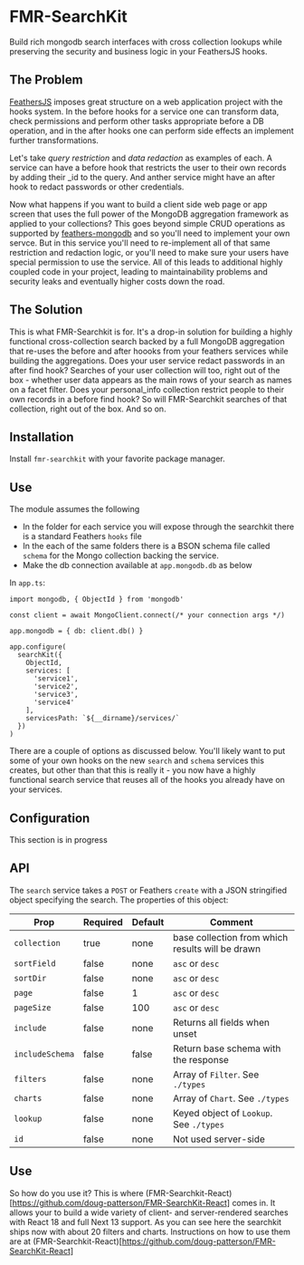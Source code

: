 # FMR-SearchKit
Build rich mongodb search interfaces with cross collection lookups while preserving the security and business logic in your FeathersJS hooks.

## The Problem
[FeathersJS](https://feathersjs.com/) imposes great structure on a web application project with the hooks system. In the before hooks for a service one can transform data, check permissions and perform other tasks appropriate before a DB operation, and in the after hooks one can perform side effects an implement further transformations.

Let's take _query restriction_ and _data redaction_ as examples of each. A service can have a before hook that restricts the user to their own records by adding their _id to the query. And anther service might have an after hook to redact passwords or other credentials.

Now what happens if you want to build a client side web page or app screen that uses the full power of the MongoDB aggregation framework as applied to your collections? This goes beyond simple CRUD operations as supported by [feathers-mongodb](https://feathersjs.com/api/databases/mongodb.html) and so you'll need to implement your own servce. But in this service you'll need to re-implement all of that same restriction and redaction logic, or you'll need to make sure your users have special permission to use the service. All of this leads to additional highly coupled code in your project, leading to maintainability problems and security leaks and eventually higher costs down the road.

## The Solution
This is what FMR-Searchkit is for. It's a drop-in solution for building a highly functional cross-collection search backed by a full MongoDB aggregation that re-uses the before and after hoooks from your feathers services while building the aggregations. Does your user service redact passwords in an after find hook? Searches of your user collection will too, right out of the box - whether user data appears as the main rows of your search as names on a facet filter. Does your personal_info collection restrict people to their own records in a before find hook? So will FMR-Searchkit searches of that collection, right out of the box. And so on.

## Installation
Install `fmr-searchkit` with your favorite package manager.

## Use
The module assumes the following
* In the folder for each service you will expose through the searchkit there is a standard Feathers `hooks` file
* In the each of the same folders there is a BSON schema file called `schema` for the Mongo collection backing the service.
* Make the db connection available at `app.mongodb.db` as below

In `app.ts`:

```
import mongodb, { ObjectId } from 'mongodb'

const client = await MongoClient.connect(/* your connection args */)

app.mongodb = { db: client.db() }

app.configure(
  searchKit({
    ObjectId,
    services: [
      'service1',
      'service2',
      'service3',
      'service4'
    ],
    servicesPath: `${__dirname}/services/`
  })
)
```

There are a couple of options as discussed below. You'll likely want to put some of your own hooks on the new `search` and `schema` services this creates, but other than that this is really it - you now have a highly functional search service that reuses all of the hooks you already have on your services.

## Configuration
This section is in progress

## API
The `search` service takes a `POST` or Feathers `create` with a JSON stringified object specifying the search. The properties of this object: 

| Prop            | Required | Default | Comment                                          |
| --------        | -------  | ------- | ---------                                        |
| `collection`    | true     | none    | base collection from which results will be drawn |
| `sortField`     | false    | none    | `asc` or `desc`                                  |
| `sortDir`       | false    | none    | `asc` or `desc`                                  |
| `page`          | false    | 1       | `asc` or `desc`                                  |
| `pageSize`      | false    | 100     | `asc` or `desc`                                  |
| `include`       | false    | none    | Returns all fields when unset                    |
| `includeSchema` | false    | false   | Return base schema with the response             |
| `filters`       | false    | none    | Array of `Filter`. See `./types`                 |
| `charts`        | false    | none    | Array of `Chart`. See `./types`                  |
| `lookup`        | false    | none    | Keyed object of `Lookup`. See `./types`          |
| `id`            | false    | none    | Not used server-side                             |

## Use
So how do you use it? This is where (FMR-Searchkit-React)[https://github.com/doug-patterson/FMR-SearchKit-React] comes in. It allows your to build a wide variety of client- and server-rendered searches with React 18 and full Next 13 support. As you can see here the searchkit ships now with about 20 filters and charts. Instructions on how to use them are at (FMR-Searchkit-React)[https://github.com/doug-patterson/FMR-SearchKit-React]
